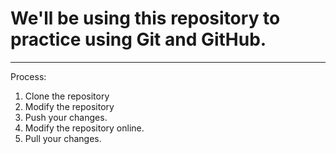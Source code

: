 # We'll be using this repository to practice using Git and GitHub.
----
Process:

1. Clone the repository
2. Modify the repository
3. Push your changes.
4. Modify the repository online.
5. Pull your changes.
